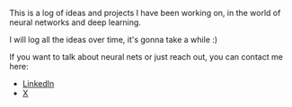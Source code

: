 This is a log of ideas and projects I have been working on, in the world of neural networks and deep learning.

I will log all the ideas over time, it's gonna take a while :)


If you want to talk about neural nets or just reach out, you can contact me here:

- [LinkedIn](https://www.linkedin.com/in/mauro-sciancalepore/)
- [X](https://x.com/ma_sc_)